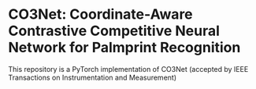 # CO3Net: Coordinate-Aware Contrastive Competitive Neural Network for Palmprint Recognition

This repository is a PyTorch implementation of CO3Net (accepted by IEEE Transactions on Instrumentation and Measurement)

